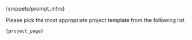 {snippets/prompt_intro}

Please pick the most appropriate project template from the following list.
```text
{project_page}
```